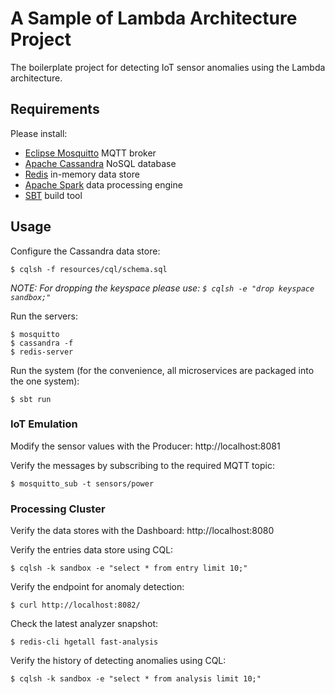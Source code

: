 # A Sample of Lambda Architecture Project

The boilerplate project for detecting IoT sensor anomalies using the Lambda architecture.

## Requirements

Please install:

 - [Eclipse Mosquitto](https://mosquitto.org/) MQTT broker
 - [Apache Cassandra](http://cassandra.apache.org/) NoSQL database
 - [Redis](https://redis.io/) in-memory data store 
 - [Apache Spark](https://spark.apache.org/) data processing engine
 - [SBT](http://www.scala-sbt.org/) build tool

## Usage

Configure the Cassandra data store:

    $ cqlsh -f resources/cql/schema.sql

*NOTE: For dropping the keyspace please use: `$ cqlsh -e "drop keyspace sandbox;"`*

Run the servers:

    $ mosquitto
    $ cassandra -f
    $ redis-server

Run the system (for the convenience, all microservices are packaged into the one system):

    $ sbt run

### IoT Emulation

Modify the sensor values with the Producer: http://localhost:8081

Verify the messages by subscribing to the required MQTT topic:

    $ mosquitto_sub -t sensors/power

### Processing Cluster

Verify the data stores with the Dashboard: http://localhost:8080

Verify the entries data store using CQL:

    $ cqlsh -k sandbox -e "select * from entry limit 10;"

Verify the endpoint for anomaly detection:

    $ curl http://localhost:8082/

Check the latest analyzer snapshot:

    $ redis-cli hgetall fast-analysis 

Verify the history of detecting anomalies using CQL:

    $ cqlsh -k sandbox -e "select * from analysis limit 10;"
